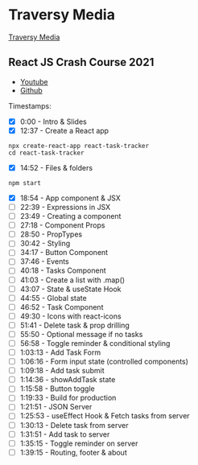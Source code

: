 # Traversy Media

[Traversy Media](https://www.youtube.com/channel/UC29ju8bIPH5as8OGnQzwJyA)

## React JS Crash Course 2021

* [Youtube](https://www.youtube.com/watch?v=w7ejDZ8SWv8)
* [Github](https://github.com/bradtraversy/react-crash-2021)

Timestamps:
- [x] 0:00​ - Intro & Slides
- [x] 12:37​ - Create a React app
```
npx create-react-app react-task-tracker
cd react-task-tracker
```
- [x] 14:52​ - Files & folders
```
npm start
```
- [x] 18:54​ - App component & JSX
- [ ] 22:39​ - Expressions in JSX
- [ ] 23:49​ - Creating a component
- [ ] 27:18​ - Component Props
- [ ] 28:50​ - PropTypes
- [ ] 30:42​ - Styling
- [ ] 34:17​ - Button Component
- [ ] 37:46​ - Events
- [ ] 40:18​ - Tasks Component
- [ ] 41:03​ - Create a list with .map()
- [ ] 43:07​ - State & useState Hook
- [ ] 44:55​ - Global state
- [ ] 46:52​ - Task Component
- [ ] 49:30​ - Icons with react-icons
- [ ] 51:41​ - Delete task & prop drilling
- [ ] 55:50​ - Optional message if no tasks
- [ ] 56:58​ - Toggle reminder & conditional styling
- [ ] 1:03:13​ - Add Task Form
- [ ] 1:06:16​ - Form input state (controlled components)
- [ ] 1:09:18​ - Add task submit
- [ ] 1:14:36​ - showAddTask state
- [ ] 1:15:58​ - Button toggle
- [ ] 1:19:33​ - Build for production
- [ ] 1:21:51​ - JSON Server
- [ ] 1:25:53​ - useEffect Hook & Fetch tasks from server
- [ ] 1:30:13​ - Delete task from server
- [ ] 1:31:51​ - Add task to server
- [ ] 1:35:15​ - Toggle reminder on server
- [ ] 1:39:15​ - Routing, footer & about